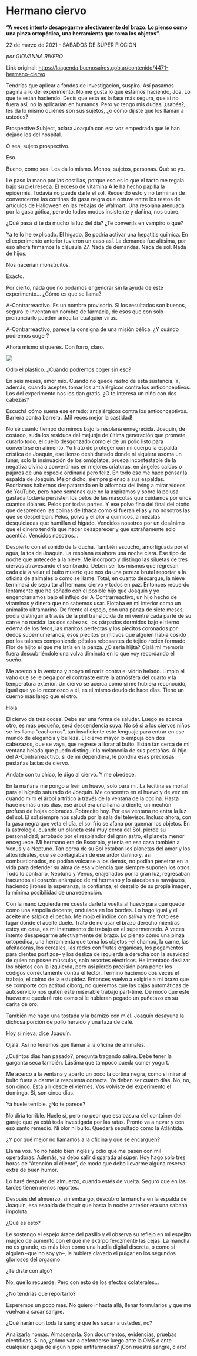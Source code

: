 # Hermano ciervo

**“A veces intento desapegarme afectivamente del brazo. Lo pienso como una pinza ortopédica, una herramienta que toma los objetos”.**

22 de marzo de 2021 - SÁBADOS DE SÚPER FICCIÓN

_por GIOVANNA RIVERO_

Link original: https://laagenda.buenosaires.gob.ar/contenido/4471-hermano-ciervo



Tendrías que aplicar a fondos de investigación, suspiro. Así pasamos página a lo del experimento. No me gusta lo que estamos haciendo, Joa. Lo que te están haciendo. Decís que esta es la fase más segura, que si no fuera así, no la aplicarían en humanos. Pero yo tengo mis dudas, ¿sabés?, les da lo mismo quiénes son sus sujetos, ¿o cómo dijiste que los llaman a ustedes?




Prospective Subject, aclara Joaquín con esa voz empedrada que le han dejado los del hospital.




O sea, sujeto prospectivo.




Eso.




Bueno, como sea. Les da lo mismo. Monos, sujetos, personas. Qué se yo.




Le paso la mano por las costillas, porque eso es lo que el tacto me regala bajo su piel reseca. El exceso de vitamina A le ha hecho papilla la epidermis. Todavía no puede darle el sol. Recuerdo esto y no terminan de convencerme las cortinas de gasa negra que obtuve entre los restos de artículos de Halloween en las rebajas de Walmart. Una resolana atenuada por la gasa gótica, pero de todos modos insistente y dañina, nos cubre.




¿Qué pasa si te da mucho la luz del día? ¿Te convertís en vampiro o qué?




Ya te lo he explicado. El hígado. Se podría activar una hepatitis química. En el experimento anterior tuvieron un caso así. La demanda fue altísima, por eso ahora firmamos la cláusula 27. Nada de demandas. Nada de sol. Nada de hijos.




Nos nacerían monstruitos.




Exacto.




Por cierto, nada que no podamos engendrar sin la ayuda de este experimento… ¿Cómo es que se llama?




A-Contrarreactivo. Es un nombre provisorio. Si los resultados son buenos, seguro le inventan un nombre de farmacia, de esos que con solo pronunciarlo pueden aniquilar cualquier virus.




A-Contrarreactivo, parece la consigna de una misión bélica. ¿Y cuándo podremos coger?




Ahora mismo si querés. Con forro, claro.




![](https://cdn.flowlikemusic.com/files/images/42488/8a192b48-0f18-4e24-8921-31fa73905ae6.jpeg)




Odio el plástico. ¿Cuándo podremos coger sin eso?




En seis meses, amor mío. Cuando no quede rastro de esta sustancia. Y, además, cuando aceptes tomar los antialérgicos contra los anticonceptivos. Los del experimento nos los dan gratis. ¿O te interesa un niño con dos cabezas?




Escuchá cómo suena ese enredo: antialérgicos contra los anticonceptivos. Barrera contra barrera. ¡Mil veces mejor la castidad!




No sé cuánto tiempo dormimos bajo la resolana ennegrecida. Joaquín, de costado, suda los residuos del mejunje de última generación que promete curarlo todo, el cuello desgonzado como el de un pollo listo para convertirse en alimento. Yo trato de proteger con mi cuerpo la espalda crística de Joaquín, ese lienzo deshidratado donde ni siquiera asoma un lunar, solo la insinuación de los omóplatos, prueba incontestable de la negativa divina a convertirnos en mejores criaturas, en ángeles caídos o pájaros de una especie ordinaria pero feliz. En todo eso me hace pensar la espalda de Joaquín. Mejor dicho, siempre pienso a sus espaldas. Podríamos habernos despatarrado en la alfombra del living a mirar vídeos de YouTube, pero hace semanas que no la aspiramos y sobre la pelusa gastada todavía persisten los pelos de las mascotas que cuidamos por unos cuantos dólares. Pelos por todas partes. Y ese polvo fino del final del otoño que desprenden las colinas de Ithaca como si fueran ellas y no nosotros las que se despellejan. Pelos, polvo y el olor a químicos, a mezclas desquiciadas que humillan el hígado. Vencidos nosotros por un desánimo que el dinero tendría que hacer desaparecer y que extrañamente solo acentúa. Vencidos nosotros…




Despierto con el sonido de la ducha. También escucho, amortiguada por el agua, la tos de Joaquín. La resolana es ahora una noche clara. Ese tipo de noche que antecede a la nieve. Me incorporo y distingo las siluetas de tres ciervos atravesando el sembradío. Deben ser los mismos que regresan cada día a velar el bulto muerto que nos da una pereza brutal reportar a la oficina de animales o como se llame. Total, en cuanto descargue, la nieve terminará de sepultar al hermano ciervo y todos en paz. Entonces recuerdo lentamente que he soñado con el posible hijo que Joaquín y yo engendraríamos bajo el influjo del A-Contrarreactivo, un hijo hecho de vitaminas y dinero que no sabemos usar. Flotaba en mi interior como un animalito ultramarino. De frente al espejo, con una panza de siete meses, podía distinguir a través de la piel translúcida de mi vientre cada parte de su carne no nacida: las dos cabezas, los párpados dormidos bajo el tierno edema de los fetos, las manitos perfectas y los piecitos coronados por dedos supernumerarios, esos piecitos primitivos que alguien había cosido por los talones componiendo pétalos rebosantes de tejido recién formado. Flor de hijito el que me latía en la panza. ¿O sería hijita? Ojalá mi memoria fuera descubriéndole una vulva diminuta en lo que voy recordando el sueño.




Me acerco a la ventana y apoyo mi nariz contra el vidrio helado. Limpio el vaho que se le pega por el contraste entre la atmósfera del cuarto y la temperatura exterior. Un ciervo se acerca como si me hubiera reconocido, igual que yo lo reconozco a él, es el mismo deudo de hace días. Tiene un cuerno más largo que el otro.




Hola




El ciervo da tres coces. Debe ser una forma de saludar. Luego se acerca otro, es más pequeño, será descendencia suya. No sé si a los ciervos niños se les llama “cachorros”, tan insuficiente este lenguaje para entrar en ese mundo de elegancia y belleza. El ciervo mayor lo empuja con dos cabezazos, que se vaya, que regrese a llorar al bulto. Están tan cerca de mi ventana helada que puedo distinguir la melancolía de sus pestañas. Al hijo del A-Contrarreactivo, si de mí dependiera, le pondría esas preciosas pestañas lacias de ciervo.




Andate con tu chico, le digo al ciervo. Y me obedece.




En la mañana me pongo a freír un huevo, solo para mí. La lecitina es mortal para el hígado saturado de Joaquín. Me concentro en el huevo y de vez en cuando miro el árbol artrítico a través de la ventana de la cocina. Hasta hace nomás unos días, ese árbol era una llama ardiente, un mechón profuso de hojas coloradas. Pobrecito hoy. Por esa ventana no entra la luz del sol. El sol siempre nos saluda por la sala del televisor. Incluso ahora, con la gasa negra que veta el día, el sol frío se afana por quemar los objetos. En la astrología, cuando un planeta está muy cerca del Sol, pierde su personalidad; arrobado por el resplandor del gran astro, el planeta menor enceguece. Mi hermano era de Escorpio, y tenía en esa casa también a Venus y a Neptuno. Tan cerca de su Sol estaban los planetas del amor y los altos ideales, que se contagiaban de ese ardor dañino y, así combustionados, no podían volcarse a los demás, no podían penetrar en la vida para defender su alma de esa violencia que siempre suponen los otros. Todo lo contrario, Neptuno y Venus, enajenados por la gran luz, regresaban iracundos al corazón anárquico de mi hermano y lo atacaban a navajazos, haciendo jirones la esperanza, la confianza, el destello de su propia imagen, la mínima posibilidad de una redención.




Con la mano izquierda me cuesta darle la vuelta al huevo para que quede como una ampolla decente, ondulada en los bordes. Lo hago igual y el aceite me salpica el pecho. Me mojo el índice con saliva y me froto ese lugar donde el aceite duele. Trato de no usar el brazo derecho mientras estoy en casa, es mi instrumento de trabajo en el supermercado. A veces intento desapegarme afectivamente del brazo. Lo pienso como una pinza ortopédica, una herramienta que toma los objetos –el champú, la carne, las afeitadoras, los cereales, las redes con frutas orgánicas, los pegamentos para dientes postizos– y los desliza de izquierda a derecha con la suavidad de quien no posee músculos, solo resortes eléctricos. He intentado deslizar los objetos con la izquierda, pero así pierdo precisión para poner los códigos correctamente contra el lector. Termino haciendo dos veces el trabajo, el colmo de la estupidez. Entonces vuelvo a exigirle a mi brazo que se comporte con actitud cíborg, no queremos que las cajas automáticas de autoservicio nos quiten este miserable trabajo part-time. De modo que este huevo me quedará roto como si le hubieran pegado un puñetazo en su carita de oro.




También me hago una tostada y la barnizo con miel. Joaquín desayuna la dichosa porción de pollo hervido y una taza de café.




Hoy sí nieva, dice Joaquín.




Ojalá. Así no tenemos que llamar a la oficina de animales.




¿Cuántos días han pasado?, pregunta tragando saliva. Debe tener la garganta seca también. Lástima que tampoco pueda comer yogurt.




Me acerco a la ventana y aparto un poco la cortina negra, como si mirar al bulto fuera a darme la respuesta correcta. Ya deben ser cuatro días. No, no, son cinco. Está allí desde el viernes. Vos volviste del experimento el domingo. Sí, son cinco días.




Ya huele terrible. ¿No te parece?




No diría terrible. Huele sí, pero no peor que esa basura del container del garaje que ya está toda investigada por las ratas. Pronto va a nevar y con eso santo remedio. Ni olor ni bulto. Quedará sepultado como la Atlántida.




¿Y por qué mejor no llamamos a la oficina y que se encarguen?




Llamá vos. Yo no hablo bien inglés y odio que me pasen con mil operadoras. Además, ya debo salir disparada al súper. Hoy hago solo tres horas de “Atención al cliente”, de modo que debo llevarme alguna reserva extra de buen humor.




Lo haré después del almuerzo, cuando estés de vuelta. Seguro que en las tardes tienen menos reportes.




Después del almuerzo, sin embargo, descubro la mancha en la espalda de Joaquín, esa espalda de faquir que hasta la noche anterior era una sabana impoluta.




¿Qué es esto?




Le sostengo el espejo árabe del pasillo y él observa su reflejo en mi espejito mágico de aumento con el que me extirpo ferozmente las cejas. La mancha no es grande, es más bien como una huella digital discreta, o como si alguien –que no soy yo–, le hubiera clavado el pulgar en los segundos gloriosos del orgasmo.




¿Te diste con algo?




No, que lo recuerde. Pero con esto de los efectos colaterales…




¿No tendrías que reportarlo?




Esperemos un poco más. No quiero ir hasta allá, llenar formularios y que me vuelvan a sacar sangre.




¿Qué harán con toda la sangre que les sacan a ustedes, no?




Analizarla nomás. Almacenarla. Son documentos, evidencias, pruebas científicas. Si no, ¿cómo van a defenderse luego ante la OMS o ante cualquier queja de algún hippie antifarmacias? ¡Con nuestra sangre, claro!




